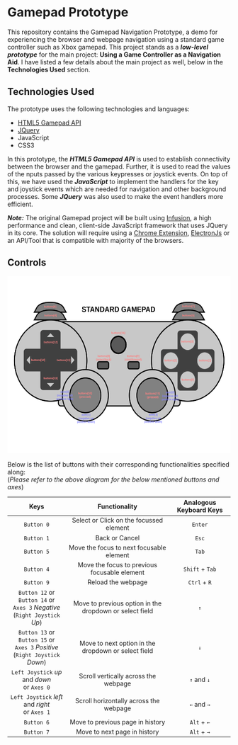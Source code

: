 # Gamepad Prototype

This repository contains the Gamepad Navigation Prototype, a demo for experiencing the browser and webpage navigation using a standard game controller such as Xbox gamepad. This project stands as a ***low-level prototype*** for the main project: **Using a Game Controller as a Navigation Aid**. I have listed a few details about the main project as well, below in the **Technologies Used** section.

## Technologies Used

The prototype uses the following technologies and languages:

- [HTML5 Gamepad API](https://developer.mozilla.org/en-US/docs/Web/API/Gamepad_API)
- [JQuery](https://jquery.com)
- JavaScript
- CSS3

In this prototype, the ***HTML5 Gamepad API*** is used to establish connectivity between the browser and the gamepad. Further, it is used to read the values of the nputs passed by the various keypresses or joystick events. On top of this, we have used the ***JavaScript*** to implement the handlers for the key and joystick events which are needed for navigation and other background processes. Some ***JQuery*** was also used to make the event handlers more efficient.

***Note:*** The original Gamepad project will be built using [Infusion](https://fluidproject.org/infusion.html), a high performance and clean, client-side JavaScript framework that uses JQuery in its core. The solution will require using a [Chrome Extension](https://developer.chrome.com/extensions), [ElectronJs](https://www.electronjs.org/) or an API/Tool that is compatible with majority of the browsers.

## Controls

<p align="center">
  <img src="./standard_gamepad.svg" height=400>
</p>

Below is the list of buttons with their corresponding functionalities specified along:  
(_Please refer to the above diagram for the below mentioned buttons and axes_)

| Keys | Functionality | Analogous Keyboard Keys |
| :---: | :---: | :---: |
| `Button 0` | Select or Click on the focussed element | `Enter` |
| `Button 1` | Back or Cancel | `Esc` |
| `Button 5` | Move the focus to next focusable element | `Tab` |
| `Button 4` | Move the focus to previous focusable element | `Shift` + `Tab` |
| `Button 9` | Reload the webpage | `Ctrl` + `R` |
| `Button 12` or <br> `Button 14` or <br> `Axes 3` _Negative_ <br> (`Right Joystick` _Up_) | Move to previous option in the dropdown or select field | `↑` |
| `Button 13` or <br> `Button 15` or <br> `Axes 3` _Positive_ <br> (`Right Joystick` _Down_) | Move to next option in the dropdown or select field | `↓` |
| `Left Joystick` _up_ and _down_ <br> or `Axes 0` | Scroll vertically across the webpage | `↑` and `↓` |
| `Left Joystick` _left_ and _right_ <br> or `Axes 1` | Scroll horizontally across the webpage | `←` and `→` |
| `Button 6` | Move to previous page in history | `Alt` + `←` |
| `Button 7` | Move to next page in history | `Alt` + `→` |
